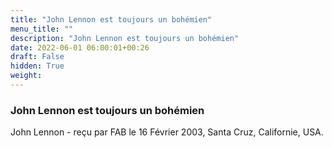 ```yaml
---
title: "John Lennon est toujours un bohémien"
menu_title: ""
description: "John Lennon est toujours un bohémien"
date: 2022-06-01 06:00:01+00:26
draft: False
hidden: True
weight:
---
```

### John Lennon est toujours un bohémien

John Lennon - reçu par FAB le 16 Février 2003, Santa Cruz, Californie, USA.



